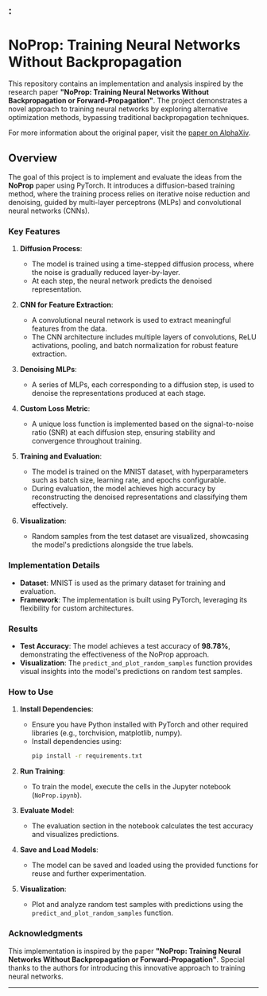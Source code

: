 :
---

# NoProp: Training Neural Networks Without Backpropagation

This repository contains an implementation and analysis inspired by the research paper **"NoProp: Training Neural Networks Without Backpropagation or Forward-Propagation"**. The project demonstrates a novel approach to training neural networks by exploring alternative optimization methods, bypassing traditional backpropagation techniques.

For more information about the original paper, visit the [paper on AlphaXiv](https://www.alphaxiv.org/abs/2503.24322).

## Overview

The goal of this project is to implement and evaluate the ideas from the **NoProp** paper using PyTorch. It introduces a diffusion-based training method, where the training process relies on iterative noise reduction and denoising, guided by multi-layer perceptrons (MLPs) and convolutional neural networks (CNNs).

### Key Features

1. **Diffusion Process**:
   - The model is trained using a time-stepped diffusion process, where the noise is gradually reduced layer-by-layer.
   - At each step, the neural network predicts the denoised representation.

2. **CNN for Feature Extraction**:
   - A convolutional neural network is used to extract meaningful features from the data.
   - The CNN architecture includes multiple layers of convolutions, ReLU activations, pooling, and batch normalization for robust feature extraction.

3. **Denoising MLPs**:
   - A series of MLPs, each corresponding to a diffusion step, is used to denoise the representations produced at each stage.

4. **Custom Loss Metric**:
   - A unique loss function is implemented based on the signal-to-noise ratio (SNR) at each diffusion step, ensuring stability and convergence throughout training.

5. **Training and Evaluation**:
   - The model is trained on the MNIST dataset, with hyperparameters such as batch size, learning rate, and epochs configurable.
   - During evaluation, the model achieves high accuracy by reconstructing the denoised representations and classifying them effectively.

6. **Visualization**:
   - Random samples from the test dataset are visualized, showcasing the model's predictions alongside the true labels.

### Implementation Details

- **Dataset**: MNIST is used as the primary dataset for training and evaluation.
- **Framework**: The implementation is built using PyTorch, leveraging its flexibility for custom architectures.

### Results

- **Test Accuracy**: The model achieves a test accuracy of **98.78%**, demonstrating the effectiveness of the NoProp approach.
- **Visualization**: The `predict_and_plot_random_samples` function provides visual insights into the model's predictions on random test samples.

### How to Use

1. **Install Dependencies**:
   - Ensure you have Python installed with PyTorch and other required libraries (e.g., torchvision, matplotlib, numpy).
   - Install dependencies using:
     ```bash
     pip install -r requirements.txt
     ```

2. **Run Training**:
   - To train the model, execute the cells in the Jupyter notebook (`NoProp.ipynb`).

3. **Evaluate Model**:
   - The evaluation section in the notebook calculates the test accuracy and visualizes predictions.

4. **Save and Load Models**:
   - The model can be saved and loaded using the provided functions for reuse and further experimentation.

5. **Visualization**:
   - Plot and analyze random test samples with predictions using the `predict_and_plot_random_samples` function.

### Acknowledgments

This implementation is inspired by the paper **"NoProp: Training Neural Networks Without Backpropagation or Forward-Propagation"**. Special thanks to the authors for introducing this innovative approach to training neural networks.

---
